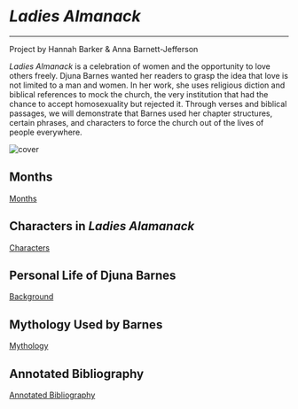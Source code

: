 # _Ladies Almanack_
--------------------
Project by Hannah Barker & Anna Barnett-Jefferson

_Ladies Almanack_ is a celebration of women and the opportunity to love others freely. Djuna Barnes wanted her readers to grasp the idea that love is not limited to a man and women. In her work, she uses religious diction and biblical references to mock the church, the very institution that had the chance to accept homosexuality but rejected it. Through verses and biblical passages, we will demonstrate that Barnes used her chapter structures, certain phrases, and characters to force the church out of the lives of people everywhere. 

![cover](https://lh3.googleusercontent.com/-Ug4GcTa9ukg/WJ-CF8QbenI/AAAAAAAAAFo/L92NNSX4L_c7GFNnFLvoa45hBXhadSKSACLcB/s0/ladies+cover.jpg "cover")

## Months
[Months](/ladiesalmanack/months.html)

## Characters in _Ladies Alamanack_
[Characters](/ladiesalmanack/characters.html)

## Personal Life of Djuna Barnes
[Background](/ladiesalmanack/background.html)

## Mythology Used by Barnes
[Mythology](/ladiesalmanack/myth.html)

## Annotated Bibliography
[Annotated Bibliography](/ladiesalmanack/bibliography.html) 
